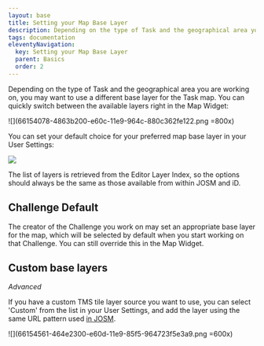 ```yaml
---
layout: base
title: Setting your Map Base Layer
description: Depending on the type of Task and the geographical area you are working on, you may want to use a different base layer for the Task map.
tags: documentation
eleventyNavigation:
  key: Setting your Map Base Layer
  parent: Basics
  order: 2
---
```


Depending on the type of Task and the geographical area you are working on, you may want to use a different base layer for the Task map. You can quickly switch between the available layers right in the Map Widget:

![](66154078-4863b200-e60c-11e9-964c-880c362fe122.png =800x)

You can set your default choice for your preferred map base layer in your User Settings:

![](66153858-c96e7980-e60b-11e9-8521-41501d3a57c8.png)

The list of layers is retrieved from the Editor Layer Index, so the options should always be the same as those available from within JOSM and iD.

## Challenge Default

The creator of the Challenge you work on may set an appropriate base layer for the map, which will be selected by default when you start working on that Challenge. You can still override this in the Map Widget.

## Custom base layers

_Advanced_

If you have a custom TMS tile layer source you want to use, you can select 'Custom' from the list in your User Settings, and add the layer using the same URL pattern used [in JOSM](https://josm.openstreetmap.de/wiki/Help/Preferences/Imagery).

![](66154561-464e2300-e60d-11e9-85f5-964723f5e3a9.png =600x)
